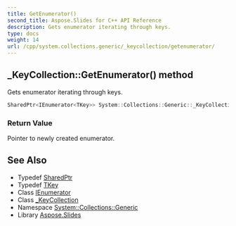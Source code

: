 ```yaml
---
title: GetEnumerator()
second_title: Aspose.Slides for C++ API Reference
description: Gets enumerator iterating through keys.
type: docs
weight: 14
url: /cpp/system.collections.generic/_keycollection/getenumerator/
---
```

## _KeyCollection::GetEnumerator() method


Gets enumerator iterating through keys.

```cpp
SharedPtr<IEnumerator<TKey>> System::Collections::Generic::_KeyCollection<Dict>::GetEnumerator() override
```


### Return Value

Pointer to newly created enumerator.

## See Also

* Typedef [SharedPtr](../../system/sharedptr/)
* Typedef [TKey](./tkey/)
* Class [IEnumerator](../ienumerator/)
* Class [_KeyCollection](./)
* Namespace [System::Collections::Generic](../)
* Library [Aspose.Slides](../../)